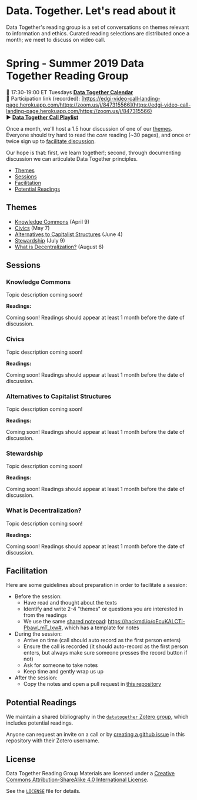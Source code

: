 Data. Together. Let's read about it
====

Data Together's reading group is a set of conversations on themes relevant to information and ethics.
Curated reading selections are distributed once a month; we meet to discuss on video call.

# Spring - Summer 2019 Data Together Reading Group

📅 17:30-19:00 ET Tuesdays [**Data Together Calendar**](https://calendar.google.com/calendar/embed?src=u75o4fbnv59006peo07nv67vsg%40group.calendar.google.com&ctz=America%2FToronto)  
🎯 Participation link (recorded): [https://edgi-video-call-landing-page.herokuapp.com/https://zoom.us/j/847315566](https://edgi-video-call-landing-page.herokuapp.com/https://zoom.us/j/847315566)  
▶️ [**Data Together Call Playlist**](https://www.youtube.com/playlist?list=PLtsP3g9LafVul1gCctMYGm9sz5FUWr5bu)

Once a month, we'll host a 1.5 hour discussion of one of our [themes](#themes). Everyone should try hard to read the *core* reading (~30 pages), and once or twice sign up to [facilitate discussion](#facilitation).

Our hope is that: first, we learn together!; second, through documenting discussion we can articulate Data Together principles.

- [Themes](#themes)
- [Sessions](#sessions)
- [Facilitation](#facilitation)
- [Potential Readings](#potential-readings)

## Themes  

- [Knowledge Commons](#knowledge-commons) (April 9)
- [Civics](#civics) (May 7)
- [Alternatives to Capitalist Structures](#alternatives-to-capitalist-structures) (June 4)
- [Stewardship](#stewardship) (July 9)
- [What is Decentralization?](#what-is-decentralization) (August 6)

## Sessions

### Knowledge Commons

Topic description coming soon!

**Readings:**

Coming soon! Readings should appear at least 1 month before the date of discussion.

### Civics

Topic description coming soon!

**Readings:**

Coming soon! Readings should appear at least 1 month before the date of discussion.

### Alternatives to Capitalist Structures

Topic description coming soon!

**Readings:**

Coming soon! Readings should appear at least 1 month before the date of discussion.

### Stewardship

Topic description coming soon!

**Readings:**

Coming soon! Readings should appear at least 1 month before the date of discussion.

### What is Decentralization?

Topic description coming soon!

**Readings:**

Coming soon! Readings should appear at least 1 month before the date of discussion.


## Facilitation

Here are some guidelines about preparation in order to facilitate a session:

- Before the session:
  - Have read and thought about the texts
  - Identify and write 2-4 "themes" or questions you are interested in from the readings
  - We use the same [shared notepad](https://hackmd.io/oEcuKALCTi-PbawLmT_Ixw#): https://hackmd.io/oEcuKALCTi-PbawLmT_Ixw#, which has a template for notes
- During the session:
  - Arrive on time (call should auto record as the first person enters)
  - Ensure the call is recorded (it should auto-record as the first person enters, but always make sure someone presses the record button if not)
  - Ask for someone to take notes
  - Keep time and gently wrap us up
- After the session:
  - Copy the notes and open a pull request in [this repository](https://github.com/datatogether/reading_datatogether/tree/master/notes)

## Potential Readings

We maintain a shared bibliography in the [`datatogether` Zotero group](https://www.zotero.org/groups/2250068/datatogether), which includes potential readings. 

Anyone can request an invite on a call or by [creating a github issue](https://github.com/datatogether/reading_datatogether/issues/new) in this repository with their Zotero username.

## License

<span xmlns:dct="http://purl.org/dc/terms/" property="dct:title">Data Together Reading Group Materials</span> are licensed under a <a rel="license" href="http://creativecommons.org/licenses/by-sa/4.0/">Creative Commons Attribution-ShareAlike 4.0 International License</a>.

See the [`LICENSE`](./LICENSE) file for details.
